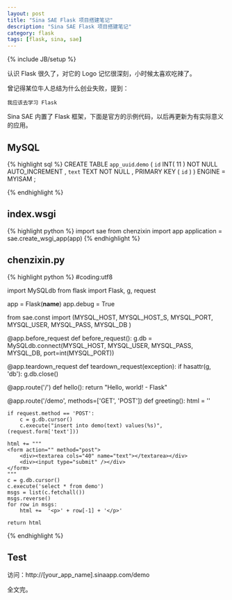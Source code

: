 ```yaml
---
layout: post
title: "Sina SAE Flask 项目搭建笔记"
description: "Sina SAE Flask 项目搭建笔记"
category: flask
tags: [flask, sina, sae]
---
```

{% include JB/setup %}

认识 Flask 很久了，对它的 Logo 记忆很深刻，小时候太喜欢吃辣了。

曾记得某位牛人总结为什么创业失败，提到：

`我应该去学习 Flask`

Sina SAE 内置了 Flask 框架，下面是官方的示例代码，以后再更新为有实际意义的应用。

## MySQL

{% highlight sql %}
CREATE TABLE  `app_uuid`.`demo` (
`id` INT( 11 ) NOT NULL AUTO_INCREMENT ,
`text` TEXT NOT NULL ,
PRIMARY KEY (  `id` )
) ENGINE = MYISAM ;

{% endhighlight %}

## index.wsgi

{% highlight python %}
import sae
from chenzixin import app
application = sae.create_wsgi_app(app)
{% endhighlight %}

## chenzixin.py

{% highlight python %}
#coding:utf8
 
import MySQLdb
from flask import Flask, g, request
 
app = Flask(__name__)
app.debug = True
 
from sae.const import (MYSQL_HOST, MYSQL_HOST_S,
    MYSQL_PORT, MYSQL_USER, MYSQL_PASS, MYSQL_DB
)
 
@app.before_request
def before_request():
    g.db = MySQLdb.connect(MYSQL_HOST, MYSQL_USER, MYSQL_PASS,
                           MYSQL_DB, port=int(MYSQL_PORT))
 
@app.teardown_request
def teardown_request(exception):
    if hasattr(g, 'db'): g.db.close()
 
@app.route('/')
def hello():
    return "Hello, world! - Flask"
 
@app.route('/demo', methods=['GET', 'POST'])
def greeting():
    html = ''
 
    if request.method == 'POST':
        c = g.db.cursor()
        c.execute("insert into demo(text) values(%s)", (request.form['text']))
 
    html += """
    <form action="" method="post">
        <div><textarea cols="40" name="text"></textarea></div>
        <div><input type="submit" /></div>
    </form>
    """
    c = g.db.cursor()
    c.execute('select * from demo')
    msgs = list(c.fetchall())
    msgs.reverse()
    for row in msgs:
        html +=  '<p>' + row[-1] + '</p>'
 
    return html
{% endhighlight %}

## Test

访问：http://\[your_app_name].sinaapp.com/demo

全文完。